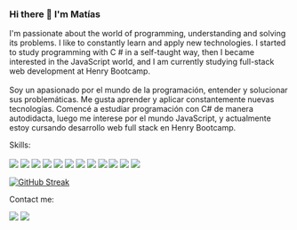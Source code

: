 ### Hi there 👋 I'm Matías

I'm passionate about the world of programming, understanding and solving its problems. I like to constantly learn and apply new technologies. I started to study programming with C # in a self-taught way, then I became interested in the JavaScript world, and I am currently studying full-stack web development at Henry Bootcamp.
<br />
<br />
Soy un apasionado por el mundo de la programación, entender y solucionar sus problemáticas. Me gusta aprender y aplicar constantemente nuevas tecnologías.
Comencé a estudiar programación con C# de manera autodidacta, luego me interese por el mundo JavaScript, y actualmente estoy cursando desarrollo web full stack en Henry Bootcamp.

Skills:
<br />
<br />
<img src="https://img.shields.io/badge/-HTML5-E34F26?logo=html5&logoColor=white&style=for-the-badge&logoWidth=20">
<img src="https://img.shields.io/badge/-css3-1572B6?logo=css3&style=for-the-badge&logoWidth=20">
<img src="https://img.shields.io/badge/-javascript-F7DF1E?logo=javascript&logoColor=black&style=for-the-badge&logoWidth=20">
<img src="https://img.shields.io/badge/-ReactJS-black?logo=react&style=for-the-badge&logoWidth=20">
<img src="https://img.shields.io/badge/-Redux-764ABC?logo=redux&style=for-the-badge&logoWidth=20">
<img src="https://img.shields.io/badge/-ExpressJS-white?logo=express&logoColor=black&style=for-the-badge&logoWidth=20">
<img src="https://img.shields.io/badge/-NodeJS-339933?logo=nodedotjs&logoColor=white&style=for-the-badge&logoWidth=20">
<img src="https://img.shields.io/badge/-Sequelize-52B0E7?logo=sequelize&logoColor=white&style=for-the-badge&logoWidth=20">
<img src="https://img.shields.io/badge/-PostgreSQL-4169E1?logo=postgresql&logoColor=white&style=for-the-badge&logoWidth=20">
<img src="https://img.shields.io/badge/-Bootstrap-7952B3?logo=bootstrap&logoColor=white&style=for-the-badge&logoWidth=20">
<img src="https://img.shields.io/badge/-material%20ui-0081CB?logo=materialui&logoColor=white&style=for-the-badge&logoWidth=20">
<img src="https://img.shields.io/badge/-Styled%20components-DB7093?logo=styledcomponents&logoColor=white&style=for-the-badge&logoWidth=20">




<!--
**Chappetm/chappetm** is a ✨ _special_ ✨ repository because its `README.md` (this file) appears on your GitHub profile.

Here are some ideas to get you started:

- 🔭 I’m currently working on ...
- 🌱 I’m currently learning ...
- 👯 I’m looking to collaborate on ...
- 🤔 I’m looking for help with ...
- 💬 Ask me about ...
- 📫 How to reach me: ...
- 😄 Pronouns: ...
- ⚡ Fun fact: ...
-->
[![GitHub Streak](http://github-readme-streak-stats.herokuapp.com?user=chappetm&theme=tokyonight_duo&hide_border=true)](https://git.io/streak-stats)

Contact me:

<a target="_blank" href="https://www.linkedin.com/in/matias-chappet
"><img src="https://img.shields.io/badge/-LinkedIn-0077B5?style=social&logo=Linkedin"></img></a>
<a target="_blank" href="mailto:matiaschappet@gmail.com"><img src="https://img.shields.io/badge/-Gmail-D14836?style=social&logo=Gmail"></img></a>
